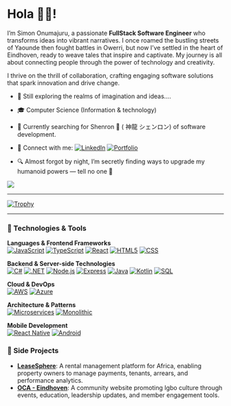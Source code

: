 # Hola 👋🏾!

I’m Simon Onumajuru, a passionate **FullStack Software Engineer** who transforms ideas into vibrant narratives. I once roamed the bustling streets of Yaounde then fought battles in Owerri, but now I’ve settled in the heart of Eindhoven, ready to weave tales that inspire and captivate. My journey is all about connecting people through the power of technology and creativity.

I thrive on the thrill of collaboration, crafting engaging software solutions that spark innovation and drive change.

- 🌟 Still exploring the realms of imagination and ideas....
- 🎓 Computer Science (Information & technology)
- 🌱 Currently searching for Shenron 🐉 ( 神龍 シェンロン) of software development.
- 🔗 Connect with me:
  [![LinkedIn](https://img.shields.io/badge/-LinkedIn-0A66C2?style=flat&logo=linkedin&logoColor=white)](https://www.linkedin.com/in/Sonumajuru)
  [![Portfolio](https://img.shields.io/badge/-Portfolio-FF6F61?style=flat&logo=firefox&logoColor=white)](https://genesistech.nl/portfolio)

- 🔍 Almost forgot by night, I’m secretly finding ways to upgrade my humanoid powers — tell no one 🙊

![](https://komarev.com/ghpvc/?username=Sonumajuru&abbreviated=true)

---

[![Trophy](https://github-profile-trophy.vercel.app/?username=ryo-ma&theme=juicyfresh)](https://github.com/ryo-ma/github-profile-trophy)

---

### 🧠 Technologies & Tools

**Languages & Frontend Frameworks**  
[![JavaScript](https://img.shields.io/badge/-JavaScript-F7DF1E?style=flat&logo=javascript&logoColor=black)](https://developer.mozilla.org/en-US/docs/Web/JavaScript)
[![TypeScript](https://img.shields.io/badge/-TypeScript-3178C6?style=flat&logo=typescript&logoColor=white)](https://www.typescriptlang.org/)
[![React](https://img.shields.io/badge/-React-61DAFB?style=flat&logo=react&logoColor=black)](https://reactjs.org/)
[![HTML5](https://img.shields.io/badge/-HTML5-E34F26?style=flat&logo=html5&logoColor=white)](https://developer.mozilla.org/en-US/docs/Web/HTML)
[![CSS](https://img.shields.io/badge/-CSS-1572B6?style=flat&logo=css3&logoColor=white)](https://developer.mozilla.org/en-US/docs/Web/CSS)

**Backend & Server-side Technologies**  
[![C#](https://img.shields.io/badge/-C%23-239120?style=flat&logo=c-sharp&logoColor=white)](https://learn.microsoft.com/en-us/dotnet/csharp/)
[![.NET](https://img.shields.io/badge/-.NET-512BD4?style=flat&logo=dotnet&logoColor=white)](https://dotnet.microsoft.com/)
[![Node.js](https://img.shields.io/badge/-Node.js-339933?style=flat&logo=node.js&logoColor=white)](https://nodejs.org/)
[![Express](https://img.shields.io/badge/-Express-000000?style=flat&logo=express&logoColor=white)](https://expressjs.com/)
[![Java](https://img.shields.io/badge/-Java-007396?style=flat&logo=java&logoColor=white)](https://www.oracle.com/java/)
[![Kotlin](https://img.shields.io/badge/-Kotlin-0095D5?style=flat&logo=kotlin&logoColor=white)](https://kotlinlang.org/)
[![SQL](https://img.shields.io/badge/-SQL-4479A1?style=flat&logo=postgresql&logoColor=white)](https://www.postgresql.org/)

**Cloud & DevOps**  
[![AWS](https://img.shields.io/badge/-AWS-232F3E?style=flat&logo=amazon-aws&logoColor=white)](https://aws.amazon.com/)
[![Azure](https://img.shields.io/badge/-Azure-0078D4?style=flat&logo=microsoft-azure&logoColor=white)](https://azure.microsoft.com/)

**Architecture & Patterns**  
[![Microservices](https://img.shields.io/badge/-Microservices-FF6F00?style=flat&logo=architect&logoColor=white)](https://microservices.io/)
[![Monolithic](https://img.shields.io/badge/-Monolithic-6A1B9A?style=flat&logo=server&logoColor=white)](https://en.wikipedia.org/wiki/Monolithic_application)

**Mobile Development**  
[![React Native](https://img.shields.io/badge/-React%20Native-61DAFB?style=flat&logo=react&logoColor=black)](https://reactnative.dev/) 
[![Android](https://img.shields.io/badge/-Java%20Android-3DDC84?style=flat&logo=android&logoColor=white)](https://developer.android.com/)

### 🔧 Side Projects

- **[LeaseSphere](https://www.leasesphere.com)**: A rental management platform for Africa, enabling property owners to manage payments, tenants, arrears, and performance analytics.  
- **[OCA - Eindhoven](https://ohanezeculturalassociation.com)**: A community website promoting Igbo culture through events, education, leadership updates, and member engagement tools.
